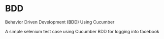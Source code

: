 # BDD
Behavior Driven Development (BDD) Using Cucumber

A simple selenium test case using Cucumber BDD for logging into facebook
